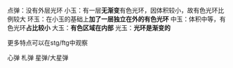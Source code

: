 

点弹：没有外层光环
小玉：有一层**无渐变**有色光环，因体积较小，故有色光环比例较大
环玉：在小玉的基础上**加了一层独立在外的有色光环**
中玉：体积中等，有色光环**占比较小**
大玉：**有色区域在内部**
光玉：**光环是渐变的**

更多特点可以在stg/ftg中观察

心弹
札弹
星弹/大星弹